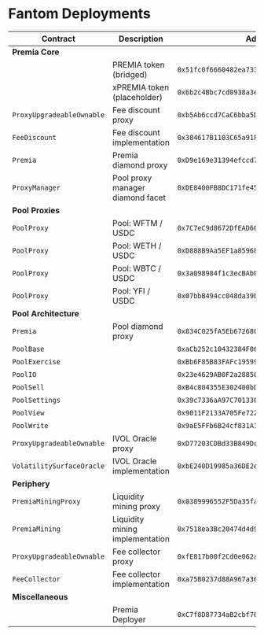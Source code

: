 # Fantom Deployments

| Contract                  | Description                      | Address                                      |                                                                              |                                                                                                                                                   |
| ------------------------- | -------------------------------- | -------------------------------------------- | ---------------------------------------------------------------------------- | ------------------------------------------------------------------------------------------------------------------------------------------------- |
| **Premia Core**           |                                  |                                              |                                                                              |
|                           | PREMIA token (bridged)           | `0x51fc0f6660482ea73330e414efd7808811a57fa2` | [🔗](https://ftmscan.com/token/0x51fc0f6660482ea73330e414efd7808811a57fa2)   |                                                                                                                                                   |
|                           | xPREMIA token (placeholder)      | `0x6b2c4Bbc7cd0938a3ee4361AD713155c663aACc2` | [🔗](https://ftmscan.com/token/0x6b2c4Bbc7cd0938a3ee4361AD713155c663aACc2)   |                                                                                                                                                   |
| `ProxyUpgradeableOwnable` | Fee discount proxy               | `0xb5Ab6ccd7CaC6bba5DC31EcE0845f282BCD7E527` | [🔗](https://ftmscan.com/token/0xb5Ab6ccd7CaC6bba5DC31EcE0845f282BCD7E527)   | [📁](https://github.com/Premian-Labs/premia-contracts/blob/178eede5a503c351ea7eb32765a73699233bc25b/contracts/ProxyUpgradeableOwnable.sol)        |
| `FeeDiscount`             | Fee discount implementation      | `0x384617B1103C65a91F550C90474b8A8773c34893` | [🔗](https://ftmscan.com/address/0x384617B1103C65a91F550C90474b8A8773c34893) | [📁](https://github.com/Premian-Labs/premia-contracts/blob/178eede5a503c351ea7eb32765a73699233bc25b/contracts/staking/FeeDiscount.sol)            |
| `Premia`                  | Premia diamond proxy             | `0xD9e169e31394efccd78CC0b63a8B09B4D71b705E` | [🔗](https://ftmscan.com/address/0xD9e169e31394efccd78CC0b63a8B09B4D71b705E) | [📁](https://github.com/Premian-Labs/premia-contracts/blob/178eede5a503c351ea7eb32765a73699233bc25b/contracts/core/Premia.sol)                    |
| `ProxyManager`            | Pool proxy manager diamond facet | `0xDE8400FB8DC171fe452F11B5b6daee8ECEfB4aa4` | [🔗](https://ftmscan.com/address/0xDE8400FB8DC171fe452F11B5b6daee8ECEfB4aa4) | [📁](https://github.com/Premian-Labs/premia-contracts/blob/178eede5a503c351ea7eb32765a73699233bc25b/contracts/core/ProxyManager.sol)              |
| **Pool Proxies**          |                                  |                                              |                                                                              |
| `PoolProxy`               | Pool: WFTM / USDC                | `0x7C7eC9d8672DfEAD60d6a533c3c5610Dd8916C48` | [🔗](https://ftmscan.com/address/0x7C7eC9d8672DfEAD60d6a533c3c5610Dd8916C48) | [📁](https://github.com/Premian-Labs/premia-contracts/blob/178eede5a503c351ea7eb32765a73699233bc25b/contracts/pool/PoolProxy.sol)                 |
| `PoolProxy`               | Pool: WETH / USDC                | `0xD888B9Aa5EF1a85968892C12E8cC83C73D69c8A1` | [🔗](https://ftmscan.com/address/0xD888B9Aa5EF1a85968892C12E8cC83C73D69c8A1) | [📁](https://github.com/Premian-Labs/premia-contracts/blob/178eede5a503c351ea7eb32765a73699233bc25b/contracts/pool/PoolProxy.sol)                 |
| `PoolProxy`               | Pool: WBTC / USDC                | `0x3a098984f1c3ecBAb0D5866F35438Ec0db3ec8C2` | [🔗](https://ftmscan.com/address/0x3a098984f1c3ecBAb0D5866F35438Ec0db3ec8C2) | [📁](https://github.com/Premian-Labs/premia-contracts/blob/178eede5a503c351ea7eb32765a73699233bc25b/contracts/pool/PoolProxy.sol)                 |
| `PoolProxy`               | Pool: YFI / USDC                 | `0x07bbB494cc048da39b5a11938F405424C66b75Fb` | [🔗](https://ftmscan.com/address/0x07bbB494cc048da39b5a11938F405424C66b75Fb) | [📁](https://github.com/Premian-Labs/premia-contracts/blob/178eede5a503c351ea7eb32765a73699233bc25b/contracts/pool/PoolProxy.sol)                 |
| **Pool Architecture**     |                                  |                                              |                                                                              |
| `Premia`                  | Pool diamond proxy               | `0x834C025fA5Eb6726803a2D67f160fcfABC49a174` | [🔗](https://ftmscan.com/address/0x834C025fA5Eb6726803a2D67f160fcfABC49a174) | [📁](https://github.com/Premian-Labs/premia-contracts/blob/178eede5a503c351ea7eb32765a73699233bc25b/contracts/core/Premia.sol)                    |
| `PoolBase`                |                                  | `0xaCb252c10432384F0664193BA87DDd61aD52D1D7` | [🔗](https://ftmscan.com/address/0xaCb252c10432384F0664193BA87DDd61aD52D1D7) | [📁](https://github.com/Premian-Labs/premia-contracts/blob/178eede5a503c351ea7eb32765a73699233bc25b/contracts/pool/PoolBase.sol)                  |
| `PoolExercise`            |                                  | `0xBb6F85B83FAFc19599D36736E55dEa58286De7F8` | [🔗](https://ftmscan.com/address/0xBb6F85B83FAFc19599D36736E55dEa58286De7F8) | [📁](https://github.com/Premian-Labs/premia-contracts/blob/178eede5a503c351ea7eb32765a73699233bc25b/contracts/pool/PoolExercise.sol)              |
| `PoolIO`                  |                                  | `0x23e4629AB0F2a288509cd94eDeb74C39654EBc22` | [🔗](https://ftmscan.com/address/0x23e4629AB0F2a288509cd94eDeb74C39654EBc22) | [📁](https://github.com/Premian-Labs/premia-contracts/blob/178eede5a503c351ea7eb32765a73699233bc25b/contracts/pool/PoolIO.sol)                    |
| `PoolSell`                |                                  | `0xB4c804355E302400bD0c3D678A30ac08caeB5Dbc` | [🔗](https://ftmscan.com/address/0xB4c804355E302400bD0c3D678A30ac08caeB5Dbc) | [📁](https://github.com/Premian-Labs/premia-contracts/blob/178eede5a503c351ea7eb32765a73699233bc25b/contracts/pool/PoolSell.sol)                  |
| `PoolSettings`            |                                  | `0x39c7336aA97C70133050496a2E4c4a0F06554689` | [🔗](https://ftmscan.com/address/0x39c7336aA97C70133050496a2E4c4a0F06554689) | [📁](https://github.com/Premian-Labs/premia-contracts/blob/178eede5a503c351ea7eb32765a73699233bc25b/contracts/pool/PoolSettings.sol)              |
| `PoolView`                |                                  | `0x9011F2133A705Fe72226647B5B246086C6b72140` | [🔗](https://ftmscan.com/address/0x9011F2133A705Fe72226647B5B246086C6b72140) | [📁](https://github.com/Premian-Labs/premia-contracts/blob/178eede5a503c351ea7eb32765a73699233bc25b/contracts/pool/PoolView.sol)                  |
| `PoolWrite`               |                                  | `0x9aE5FFb6B24cf831A10d73DA9B967cB8bC093d79` | [🔗](https://ftmscan.com/address/0x9aE5FFb6B24cf831A10d73DA9B967cB8bC093d79) | [📁](https://github.com/Premian-Labs/premia-contracts/blob/178eede5a503c351ea7eb32765a73699233bc25b/contracts/pool/PoolWrite.sol)                 |
| `ProxyUpgradeableOwnable` | IVOL Oracle proxy                | `0xD77203CDBd33B849Dc0B03A4f906F579A766C0A6` | [🔗](https://ftmscan.com/address/0xD77203CDBd33B849Dc0B03A4f906F579A766C0A6) | [📁](https://github.com/Premian-Labs/premia-contracts/blob/178eede5a503c351ea7eb32765a73699233bc25b/contracts/ProxyUpgradeableOwnable.sol)        |
| `VolatilitySurfaceOracle` | IVOL Oracle implementation       | `0xbE240D19985a36DE2e85960Dbae47F3F12c675dd` | [🔗](https://ftmscan.com/address/0xbE240D19985a36DE2e85960Dbae47F3F12c675dd) | [📁](https://github.com/Premian-Labs/premia-contracts/blob/178eede5a503c351ea7eb32765a73699233bc25b/contracts/oracle/VolatilitySurfaceOracle.sol) |
| **Periphery**             |                                  |                                              |                                                                              |
| `PremiaMiningProxy`       | Liquidity mining proxy           | `0x0389996552F5Da35fa6Ddc80B083F78622df3A6f` | [🔗](https://ftmscan.com/address/0x0389996552F5Da35fa6Ddc80B083F78622df3A6f) | [📁](https://github.com/Premian-Labs/premia-contracts/blob/178eede5a503c351ea7eb32765a73699233bc25b/contracts/mining/PremiaMiningProxy.sol)       |
| `PremiaMining`            | Liquidity mining implementation  | `0x7518ea3Bc20474d4d9871F40E3eD4Dc31aB2B48D` | [🔗](https://ftmscan.com/address/0x7518ea3Bc20474d4d9871F40E3eD4Dc31aB2B48D) | [📁](https://github.com/Premian-Labs/premia-contracts/blob/178eede5a503c351ea7eb32765a73699233bc25b/contracts/mining/PremiaMining.sol)            |
| `ProxyUpgradeableOwnable` | Fee collector proxy              | `0xfE817b00f2Cd0e062a5F66067E9A9ef789144Cbf` | [🔗](https://ftmscan.com/address/0xfE817b00f2Cd0e062a5F66067E9A9ef789144Cbf) | [📁](https://github.com/Premian-Labs/premia-contracts/blob/178eede5a503c351ea7eb32765a73699233bc25b/contracts/ProxyUpgradeableOwnable.sol)        |
| `FeeCollector`            | Fee collector implementation     | `0xa75B0237d88A967a36FAC58d8740f183F75BEddA` | [🔗](https://ftmscan.com/address/0xa75B0237d88A967a36FAC58d8740f183F75BEddA) | [📁](https://github.com/Premian-Labs/premia-contracts/blob/178eede5a503c351ea7eb32765a73699233bc25b/contracts/FeeCollector.sol)                   |
| **Miscellaneous**         |                                  |                                              |                                                                              |
|                           | Premia Deployer                  | `0xC7f8D87734aB2cbf70030aC8aa82abfe3e8126cb` | [🔗](https://ftmscan.com/address/0xC7f8D87734aB2cbf70030aC8aa82abfe3e8126cb) |                                                                                                                                                   |
